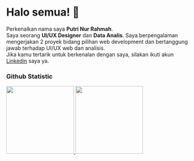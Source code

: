 # Halo semua! 👋

Perkenalkan nama saya **Putri Nur Rahmah**.<br>
Saya seorang **UI/UX Designer** dan **Data Analis**. Saya berpengalaman mengerjakan 2 proyek bidang pilihan web development dan bertanggung jawab terhadap UI/UX web dan analisis.<br>
Jika kamu tertarik untuk berkenalan dengan saya, silakan ikuti akun [Linkedin](https://www.linkedin.com/in/putrinr_/) saya ya.

### Github Statistic
<p align="left">
<a href="https://github.com/putrinr24">
  <img height="180em" src="https://github-readme-stats-eight-theta.vercel.app/api?username=putrinr24&show_icons=true&theme=algolia&include_all_commits=true&count_private=true"/>
  <img height="180em" src="https://github-readme-stats-eight-theta.vercel.app/api/top-langs/?username=putrinr24&layout=compact&theme=algolia"/>
</a>
</p>
